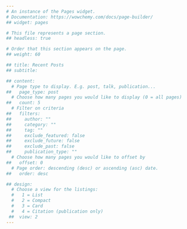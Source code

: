 ```yaml
---
# An instance of the Pages widget.
# Documentation: https://wowchemy.com/docs/page-builder/
## widget: pages

# This file represents a page section.
## headless: true

# Order that this section appears on the page.
## weight: 60

## title: Recent Posts
## subtitle:

## content:
  # Page type to display. E.g. post, talk, publication...
##   page_type: post
  # Choose how many pages you would like to display (0 = all pages)
##   count: 5
  # Filter on criteria
##   filters:
##     author: ""
##     category: ""
##     tag: ""
##     exclude_featured: false
##     exclude_future: false
##     exclude_past: false
##     publication_type: ""
  # Choose how many pages you would like to offset by
##   offset: 0
  # Page order: descending (desc) or ascending (asc) date.
##   order: desc

## design:
  # Choose a view for the listings:
  #   1 = List
  #   2 = Compact
  #   3 = Card
  #   4 = Citation (publication only)
 ##  view: 2
---
```

